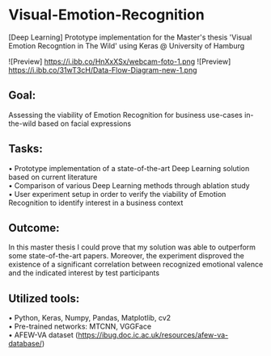 # Visual-Emotion-Recognition
[Deep Learning] Prototype implementation for the Master's thesis 'Visual Emotion Recogntion in The Wild' using Keras @ University of Hamburg

![Preview] https://i.ibb.co/HnXxXSx/webcam-foto-1.png
![Preview] https://i.ibb.co/31wT3cH/Data-Flow-Diagram-new-1.png

## Goal:
Assessing the viability of Emotion Recognition for business use-cases in-the-wild based on facial expressions

## Tasks:
• Prototype implementation of a state-of-the-art Deep Learning solution based on current literature<br/>
• Comparison of various Deep Learning methods through ablation study<br/>
• User experiment setup in order to verify the viability of Emotion Recognition to identify interest in a business context

## Outcome:
In this master thesis I could prove that my solution was able to outperform some state-of-the-art papers. Moreover, the experiment disproved the existence of a significant correlation between recognized emotional valence and the indicated interest by test participants

## Utilized tools:
• Python, Keras, Numpy, Pandas, Matplotlib, cv2<br/>
• Pre-trained networks: MTCNN, VGGFace<br/>
• AFEW-VA dataset (https://ibug.doc.ic.ac.uk/resources/afew-va-database/)

